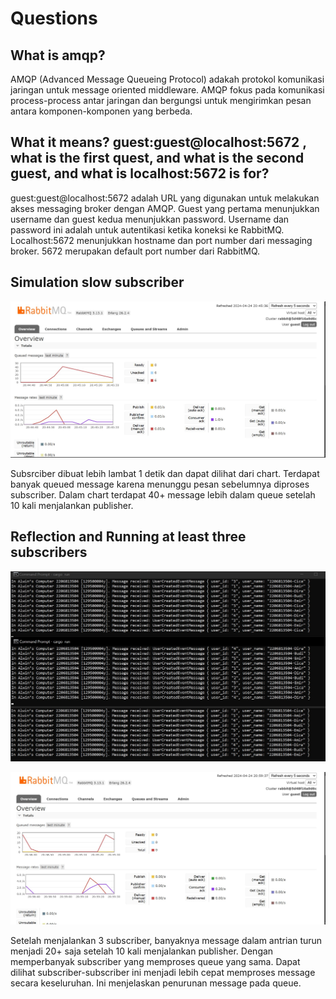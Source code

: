 # Questions

## What is amqp?

AMQP (Advanced Message Queueing Protocol) adakah protokol komunikasi jaringan untuk message oriented middleware. AMQP fokus pada komunikasi process-process antar jaringan dan bergungsi untuk mengirimkan pesan antara komponen-komponen yang berbeda.

## What it means? guest:guest@localhost:5672 , what is the first quest, and what is the second guest, and what is localhost:5672 is for?

guest:guest@localhost:5672 adalah URL yang digunakan untuk melakukan akses messaging broker dengan AMQP. Guest yang pertama menunjukkan username dan guest kedua menunjukkan password. Username dan password ini adalah untuk autentikasi ketika koneksi ke RabbitMQ. Localhost:5672 menunjukkan hostname dan port number dari messaging broker. 5672 merupakan default port number dari RabbitMQ.

## Simulation slow subscriber

![Chart data](/assets/images/photo1.jpg)

Subsrciber dibuat lebih lambat 1 detik dan dapat dilihat dari chart. Terdapat banyak queued message karena menunggu pesan sebelumnya diproses subscriber. Dalam chart terdapat 40+ message lebih dalam queue setelah 10 kali menjalankan publisher.

## Reflection and Running at least three subscribers

![Chart data](/assets/images/photo2.jpg)

![Chart data](/assets/images/photo3.jpg)

Setelah menjalankan 3 subscriber, banyaknya message dalam antrian turun menjadi 20+ saja setelah 10 kali menjalankan publisher. Dengan memperbanyak subscriber yang memproses queue yang sama. Dapat dilihat subscriber-subscriber ini menjadi lebih cepat memproses message secara keseluruhan. Ini menjelaskan penurunan message pada queue.